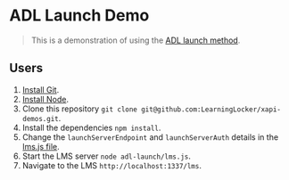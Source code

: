 # ADL Launch Demo
> This is a demonstration of using the [ADL launch method](https://github.com/adlnet/xapi-launch).

## Users
1. [Install Git](https://git-scm.com/).
1. [Install Node](https://nodejs.org/en/).
1. Clone this repository `git clone git@github.com:LearningLocker/xapi-demos.git`.
1. Install the dependencies `npm install`.
1. Change the `launchServerEndpoint` and `launchServerAuth` details in the [lms.js file](/lms.js).
1. Start the LMS server `node adl-launch/lms.js`.
1. Navigate to the LMS `http://localhost:1337/lms`.
